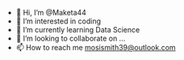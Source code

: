 - 👋 Hi, I’m @Maketa44
- 👀 I’m interested in coding 
- 🌱 I’m currently learning Data Science
- 💞️ I’m looking to collaborate on ...
- 📫 How to reach me mosismith39@outlook.com

<!---
Maketa44/Maketa44 is a ✨ special ✨ repository because its `README.md` (this file) appears on your GitHub profile.
You can click the Preview link to take a look at your changes.
--->
